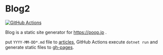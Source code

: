 # Blog2
[![GitHub Actions](https://github.com/yamatoya/Blog2/workflows/Build/badge.svg)](https://github.com/yamatoya/Blog2/actions)

Blog is a static site generator for https://poop.jp .

put `YYYY-MM-DD*.md` file to [articles](https://github.com/yamatoya/Blog2/tree/master/articles), GitHub Actions execute `dotnet run` and generate static files to [gh-pages](https://github.com/yamatoya/Blog2/tree/gh-pages/).